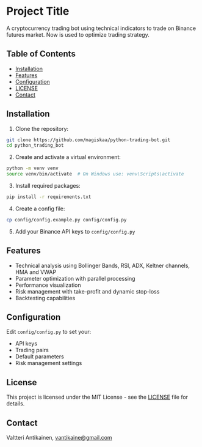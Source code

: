 # Project Title

A cryptocurrency trading bot using technical indicators to trade on Binance futures market. Now is used to optimize trading strategy.

## Table of Contents

- [Installation](#installation)
- [Features](#features)
- [Configuration](#configuration)
- [LICENSE](#LICENSE)
- [Contact](#contact)

## Installation

1. Clone the repository:
```bash
git clone https://github.com/magiskaa/python-trading-bot.git
cd python_trading_bot
```

2. Create and activate a virtual environment:
```bash
python -m venv venv
source venv/bin/activate  # On Windows use: venv\Scripts\activate
```

3. Install required packages:
```bash
pip install -r requirements.txt
```

4. Create a config file:
```bash
cp config/config.example.py config/config.py
```

5. Add your Binance API keys to `config/config.py`

## Features

- Technical analysis using Bollinger Bands, RSI, ADX, Keltner channels, HMA and VWAP
- Parameter optimization with parallel processing
- Performance visualization
- Risk management with take-profit and dynamic stop-loss
- Backtesting capabilities

## Configuration

Edit `config/config.py` to set your:
- API keys
- Trading pairs
- Default parameters
- Risk management settings

## License

This project is licensed under the MIT License - see the [LICENSE](LICENSE) file for details.

## Contact

Valtteri Antikainen, vantikaine@gmail.com
